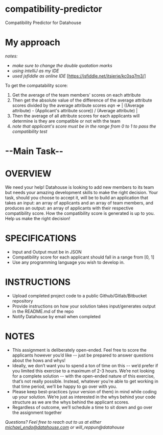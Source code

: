 # compatibility-predictor
Compatibility Predictor for Datahouse

# My approach
*notes:*
 - *make sure to change the double quatation marks*
 - *using intelliJ as my IDE*
 - *used jsfiddle as online IDE* [https://jsfiddle.net/itsjerie/kc0sq7m3/]

To get the compatability score:
 1) Get the average of the team members' scores on each attribute
 2) Then get the absolute value of the difference of the average attribute scores divided by the average attribute scores *eqn =>* | ((Average attribute) - (Applicant's attribute score)) / (Average attribute) |
 3) Then the average of all attribute scores for each applicants will determine is they are compatible or not with the team
 4) *note that applicant's score must be in the range from 0 to 1 to pass the compatibility test*
 

# --Main Task--


# OVERVIEW
We need your help! Datahouse is looking to add new members to its team but needs your
amazing development skills to make the right decision. Your task, should you choose to accept it,
will be to build an application that takes an input: an array of applicants and an array of team
members, and produces an output: an array of applicants with their respective compatibility
score. How the compatibility score is generated is up to you. Help us make the right decision!

# SPECIFICATIONS
- Input and Output must be in JSON
- Compatibility score for each applicant should fall in a range from [0, 1]
- Use any programming language you wish to develop in.

# INSTRUCTIONS
- Upload completed project code to a public Github/Gitlab/Bitbucket repository
- Provide instructions on how your solution takes input/generates output in the
README.md of the repo
- Notify Datahouse by email when completed

# NOTES
- This assignment is deliberately open-ended. Feel free to score the applicants however
you’d like -- just be prepared to answer questions about the hows and whys!
- Ideally, we don’t want you to spend a ton of time on this -- we’d prefer if you limited this
exercise to a maximum of 2-3 hours. We’re not looking for a complete solution -- with the
open-ended nature of this exercise, that’s not really possible. Instead, whatever you’re
able to get working in that time period, we’ll be happy to go over with you.
- Please keep best-practices (your version of them) in mind while coding up your solution.
We’re just as interested in the whys behind your code structure as we are the whys
behind the applicant scores.
- Regardless of outcome, we’ll schedule a time to sit down and go over the assignment
together

*Questions? Feel free to reach out to us at either michael_endo@datahouse.com or
will_reppun@datahouse*
